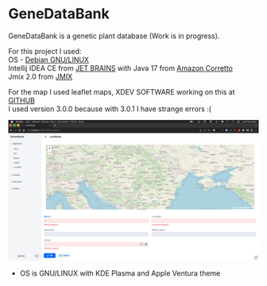 # GeneDataBank
GeneDataBank is a genetic plant database (Work is in progress).
  
For this project I used:  
OS - [Debian GNU/LINUX](https://www.debian.org/)  
Intellij IDEA CE from [JET BRAINS](https://www.jetbrains.com/idea/) with Java 17 from [Amazon Corretto](https://aws.amazon.com/corretto/?filtered-posts.sort-by=item.additionalFields.createdDate&filtered-posts.sort-order=desc)  
Jmix 2.0 from [JMIX](https://www.jmix.io//)  

For the map I used leaflet maps, XDEV SOFTWARE working on this at [GITHUB](https://github.com/xdev-software/vaadin-maps-leaflet-flow)   
I used version 3.0.0 because with 3.0.1 I have strange errors :(
  
![Screenshoot](./img/Jmix_with_map.png)   
* OS is GNU/LINUX with KDE Plasma and Apple Ventura theme
